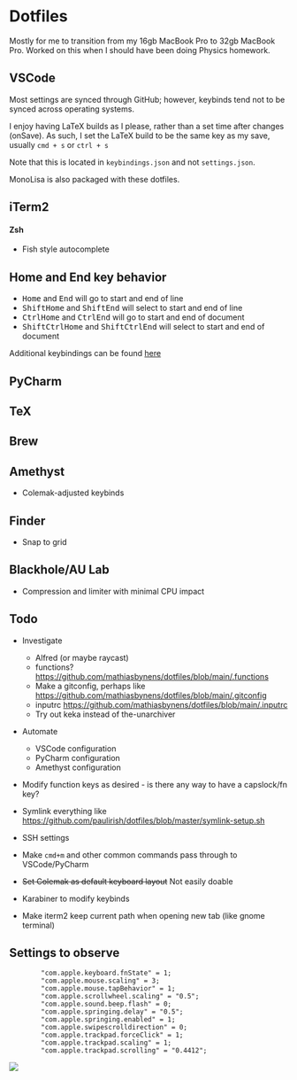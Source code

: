 # Dotfiles
Mostly for me to transition from my 16gb MacBook Pro to 32gb MacBook Pro. 
Worked on this when I should have been doing Physics homework.

## VSCode
Most settings are synced through GitHub; however, keybinds tend not to be synced across operating systems.

I enjoy having LaTeX builds as I please, rather than a set time after changes (onSave). 
As such, I set the LaTeX build to be the same key as my save, usually `cmd + s` or `ctrl + s`

Note that this is located in `keybindings.json` and not `settings.json`.

MonoLisa is also packaged with these dotfiles.

## iTerm2

#### Zsh
- Fish style autocomplete

## Home and End key behavior
- <kbd>Home</kbd> and <kbd>End</kbd> will go to start and end of line
- <kbd>Shift</kbd><kbd>Home</kbd> and <kbd>Shift</kbd><kbd>End</kbd> will select to start and end of line
- <kbd>Ctrl</kbd><kbd>Home</kbd> and <kbd>Ctrl</kbd><kbd>End</kbd> will go to start and end of document
- <kbd>Shift</kbd><kbd>Ctrl</kbd><kbd>Home</kbd> and <kbd>Shift</kbd><kbd>Ctrl</kbd><kbd>End</kbd> will select to start and end of document

Additional keybindings can be found [here](https://blog.victormendonca.com/2020/04/27/how-to-change-macos-key-bindings/)
## PyCharm

## TeX

## Brew

## Amethyst
- Colemak-adjusted keybinds

## Finder
- Snap to grid

## Blackhole/AU Lab
- Compression and limiter with minimal CPU impact

## Todo
- Investigate
    - Alfred (or maybe raycast)
    - functions? https://github.com/mathiasbynens/dotfiles/blob/main/.functions
    - Make a gitconfig, perhaps like https://github.com/mathiasbynens/dotfiles/blob/main/.gitconfig
    - inputrc https://github.com/mathiasbynens/dotfiles/blob/main/.inputrc
    - Try out keka instead of the-unarchiver

- Automate 
    - VSCode configuration
    - PyCharm configuration
    - Amethyst configuration

- Modify function keys as desired - is there any way to have a capslock/fn key?
- Symlink everything like https://github.com/paulirish/dotfiles/blob/master/symlink-setup.sh
- SSH settings
- Make `cmd+m` and other common commands pass through to VSCode/PyCharm
- ~~Set Colemak as default keyboard layout~~ Not easily doable
- Karabiner to modify keybinds
- Make iterm2 keep current path when opening new tab (like gnome terminal)

## Settings to observe
```
        "com.apple.keyboard.fnState" = 1;
        "com.apple.mouse.scaling" = 3;
        "com.apple.mouse.tapBehavior" = 1;
        "com.apple.scrollwheel.scaling" = "0.5";
        "com.apple.sound.beep.flash" = 0;
        "com.apple.springing.delay" = "0.5";
        "com.apple.springing.enabled" = 1;
        "com.apple.swipescrolldirection" = 0;
        "com.apple.trackpad.forceClick" = 1;
        "com.apple.trackpad.scaling" = 1;
        "com.apple.trackpad.scrolling" = "0.4412";
```
![](https://raw.githubusercontent.com/arcticicestudio/nord-docs/develop/assets/images/nord/repository-footer-separator.svg?sanitize=true)
